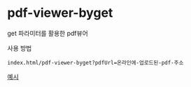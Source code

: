 # pdf-viewer-byget
 get 파라미터를 활용한 pdf뷰어 

사용 방법
```
index.html/pdf-viewer-byget?pdfUrl=온라인에-업로드된-pdf-주소
```

[예시](https://ussr1285.github.io/pdf-viewer-byget?pdfUrl=https://raw.githubusercontent.com/ussr1285/pdf-viewer-byget/refs/heads/main/test-pdf-sample.pdf)

